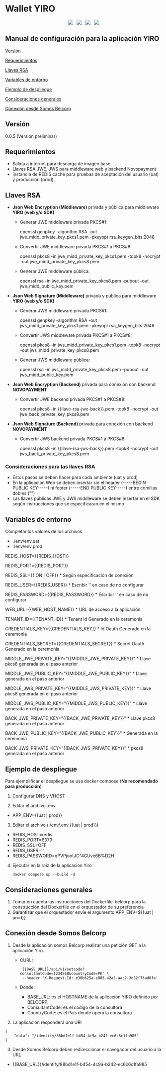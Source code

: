 # Wallet YIRO

<div align='center'>
<img src="https://img.shields.io/badge/Node%20js-339933?style=for-the-badge&logo=nodedotjs&logoColor=white" />&nbsp;&nbsp;
<img src="https://img.shields.io/badge/React-20232A?style=for-the-badge&logo=react&logoColor=61DAFB" />&nbsp;&nbsp;
<img src="https://img.shields.io/badge/next%20js-000000?style=for-the-badge&logo=nextdotjs&logoColor=white" />&nbsp;&nbsp;
<img src="https://img.shields.io/badge/redis-CC0000.svg?&style=for-the-badge&logo=redis&logoColor=white" />
</div>

## Manual de configuración para la aplicación YIRO

[Versión](#versión)

[Requerimientos](#requerimientos)

[Llaves RSA](#llaves-rsa)

[Variables de entorno](#variables-de-entorno)

[Ejemplo de despliegue](#ejemplo-de-despliegue)

[Consideraciones generales](#consideraciones-generales)

[Conexión desde Somos Belcorp](#conexión-desde-somos-belcorp)

## Versión

0.0.5 (Versión preliminar)

## Requerimientos

- Salida a internet para descarga de imagen base
- Llaves RSA JWE, JWS para middleware web y backend Novopayment
- Instancia de REDIS cache para pruebas de aceptación del usuario (uat) y producción (prod)

## Llaves RSA

- **Json Web Encryption (Middleware)** privada y pública para middleware **YIRO (web y/o SDK)**

  - Generar JWE middleware privada PKCS#1:

    openssl genpkey -algorithm RSA -out jwe_midd_private_key_pkcs1.pem -pkeyopt rsa_keygen_bits:2048

  - Convertir JWE middleware privada PKCS#1 a PKCS#8:

    openssl pkcs8 -in jwe_midd_private_key_pkcs1.pem -topk8 -nocrypt -out jwe_midd_private_key_pkcs8.pem

  - Generar JWE middleware pública:

    openssl rsa -in jwe_midd_private_key_pkcs8.pem -pubout -out jwe_midd_public_key.pem

- **Json Web Signature (Middleware)** privada y pública para middleware **YIRO (web y/o SDK)**

  - Generar JWS middleware privada PKCS#1:

    openssl genpkey -algorithm RSA -out jws_midd_private_key_pkcs1.pem -pkeyopt rsa_keygen_bits:2048

  - Convertir JWS middleware privada PKCS#1 a PKCS#8:

    openssl pkcs8 -in jws_midd_private_key_pkcs1.pem -topk8 -nocrypt -out jws_midd_private_key_pkcs8.pem

  - Generar JWS middleware pública:

    openssl rsa -in jws_midd_private_key_pkcs8.pem -pubout -out jws_midd_public_key.pem

- **Json Web Encryption (Backend)** privada para conexión con backend **NOVOPAYMENT**

  - Convertir JWE backend privada PKCS#1 a PKCS#8:

    openssl pkcs8 -in {{llave-rsa-jwe-back}}.pem -topk8 -nocrypt -out jwe_back_private_key_pkcs8.pem

- **Json Web Signature (Backend)** privada para conexión con backend **NOVOPAYMENT**

  - Convertir JWS backend privada PKCS#1 a PKCS#8:

    openssl pkcs8 -in {{llave-rsa-jws-back}}.pem -topk8 -nocrypt -out jws_back_private_key_pkcs8.pem

### Consideraciones para las llaves RSA

- Estos pasos se deben hacer para cada ambiente (uat y prod)
- En la aplicación Web se deben insertar sin el header (-----BEGIN PUBLIC KEY-----) ni footer (-----END PUBLIC KEY-----) entre comillas dobles ("")
- Las llaves públicas JWE y JWS middleware se deben insertar en el SDK según instrucciones que se especificaran en el mismo

## Variables de entorno

Completar los valores de los archivos

- ./env/env.uat
- ./env/env.prod

REDIS_HOST={{REDIS_HOST}}

REDIS_PORT={{REDIS_PORT}}

REDIS_SSL={{ ON | OFF}} \* Según especificación de conexión

REDIS_USER={{REDIS_USER}} \* Escribir '' en caso de no configurar

REDIS_PASSWORD={{REDIS_PASSWORD}} \* Escribir '' en caso de no configurar

WEB_URL={{WEB_HOST_NAME}} \* URL de acceso a la aplicación

TENANT_ID={{TENANT_ID}} \* Tenant Id Generado en la ceremonia

CREDENTIALS_KEY={{CREDENTIALS_KEY}} \* Id Oauth Generado en la ceremonia

CREDENTIALS_SECRET={{CREDENTIALS_SECRET}} \* Secret Oauth Generado en la ceremonia

MIDDLE_JWE_PRIVATE_KEY="{{MIDDLE_JWE_PRIVATE_KEY}}" \* Llave pkcs8 generada en el paso anterior

MIDDLE_JWE_PUBLIC_KEY="{{MIDDLE_JWE_PUBLIC_KEY}}" \* Llave generada en el paso anterior

MIDDLE_JWS_PRIVATE_KEY="{{MIDDLE_JWS_PRIVATE_KEY}}" \* Llave pkcs8 generada en el paso anterior

MIDDLE_JWS_PUBLIC_KEY="{{MIDDLE_JWS_PUBLIC_KEY}}" \* Llave generada en el paso anterior

BACK_JWE_PRIVATE_KEY="{{BACK_JWE_PRIVATE_KEY}}" \* Llave pkcs8 generada en el paso anterior

BACK_JWE_PUBLIC_KEY="{{BACK_JWE_PUBLIC_KEY}}" \* Generada en la ceremonia

BACK_JWS_PRIVATE_KEY="{{BACK_JWS_PRIVATE_KEY}}" \* pkcs8 generada en el paso anterior

## Ejemplo de despliegue

Para ejemplificar el despliegue se usa docker compose (**No recomendado para producción**)

1. Configurar DNS y VHOST

2. Editar el archivo .env

- APP_ENV={{uat | prod}}

3. Editar el archivo (./env/.env.{{uat | prod}})

- REDIS_HOST=redis
- REDIS_PORT=6379
- REDIS_SSL=OFF
- REDIS_USER=''
- REDIS_PASSWORD=qPVPjootJC^4CUve6B%D2H

4. Ejecutar en la raíz de la aplicación Yiro

   ```
   docker compose up --build -d
   ```

## Consideraciones generales

1. Tomar en cuenta las instrucciones del Dockerfile-belcorp para la construcción del Dockerfile en el orquestador de su preferencia
2. Garantizar que el orquestador envíe el argumento APP_ENV=${{uat | prod}}

## Conexión desde Somos Belcorp

1. Desde la aplicación somos Belcorp realizar una petición GET a la aplicación Yiro.

   - CURL:

     ```
     '{{BASE_URL}}/api/v1/setcode?consultantCode=1234568&countryCode=PE' \
      --header 'X-Request-Id: e30b625a-e085-42a5-aac2-3d52f73ad8fe'
     ```

   - Donde:
     - BASE_URL: es el HOSTNAME de la aplicación YIRO definido por BELCORP.
     - ConsultantCode: es el código de la consultora
     - CountryCode: es el País donde opera la consultora

2. La aplicación responderá una URI

```
{
    "data": "/identify/88bd1e1f-b454-4c9a-b242-ec6c6c1fa985"
}

```

3. Desde Somos Belcorp deben redireccionar el navegador del usuario a la URL

- {{BASE_URL}}/identify/88bd1e1f-b454-4c9a-b242-ec6c6c1fa985
